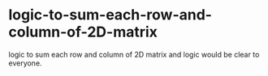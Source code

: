 # logic-to-sum-each-row-and-column-of-2D-matrix
logic to sum each row and column of 2D matrix and logic would be clear to everyone.
